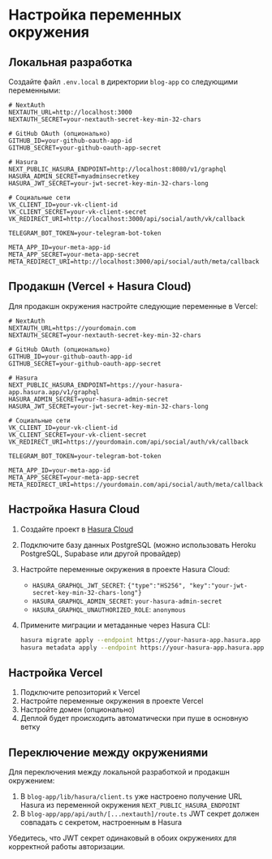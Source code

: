 # Настройка переменных окружения

## Локальная разработка

Создайте файл `.env.local` в директории `blog-app` со следующими переменными:

```
# NextAuth
NEXTAUTH_URL=http://localhost:3000
NEXTAUTH_SECRET=your-nextauth-secret-key-min-32-chars

# GitHub OAuth (опционально)
GITHUB_ID=your-github-oauth-app-id
GITHUB_SECRET=your-github-oauth-app-secret

# Hasura
NEXT_PUBLIC_HASURA_ENDPOINT=http://localhost:8080/v1/graphql
HASURA_ADMIN_SECRET=myadminsecretkey
HASURA_JWT_SECRET=your-jwt-secret-key-min-32-chars-long

# Социальные сети
VK_CLIENT_ID=your-vk-client-id
VK_CLIENT_SECRET=your-vk-client-secret
VK_REDIRECT_URI=http://localhost:3000/api/social/auth/vk/callback

TELEGRAM_BOT_TOKEN=your-telegram-bot-token

META_APP_ID=your-meta-app-id
META_APP_SECRET=your-meta-app-secret
META_REDIRECT_URI=http://localhost:3000/api/social/auth/meta/callback
```

## Продакшн (Vercel + Hasura Cloud)

Для продакшн окружения настройте следующие переменные в Vercel:

```
# NextAuth
NEXTAUTH_URL=https://yourdomain.com
NEXTAUTH_SECRET=your-nextauth-secret-key-min-32-chars

# GitHub OAuth (опционально)
GITHUB_ID=your-github-oauth-app-id
GITHUB_SECRET=your-github-oauth-app-secret

# Hasura
NEXT_PUBLIC_HASURA_ENDPOINT=https://your-hasura-app.hasura.app/v1/graphql
HASURA_ADMIN_SECRET=your-hasura-admin-secret
HASURA_JWT_SECRET=your-jwt-secret-key-min-32-chars-long

# Социальные сети
VK_CLIENT_ID=your-vk-client-id
VK_CLIENT_SECRET=your-vk-client-secret
VK_REDIRECT_URI=https://yourdomain.com/api/social/auth/vk/callback

TELEGRAM_BOT_TOKEN=your-telegram-bot-token

META_APP_ID=your-meta-app-id
META_APP_SECRET=your-meta-app-secret
META_REDIRECT_URI=https://yourdomain.com/api/social/auth/meta/callback
```

## Настройка Hasura Cloud

1. Создайте проект в [Hasura Cloud](https://cloud.hasura.io/)
2. Подключите базу данных PostgreSQL (можно использовать Heroku PostgreSQL, Supabase или другой провайдер)
3. Настройте переменные окружения в проекте Hasura Cloud:
   - `HASURA_GRAPHQL_JWT_SECRET`: `{"type":"HS256", "key":"your-jwt-secret-key-min-32-chars-long"}`
   - `HASURA_GRAPHQL_ADMIN_SECRET`: `your-hasura-admin-secret`
   - `HASURA_GRAPHQL_UNAUTHORIZED_ROLE`: `anonymous`

4. Примените миграции и метаданные через Hasura CLI:
   ```bash
   hasura migrate apply --endpoint https://your-hasura-app.hasura.app --admin-secret your-hasura-admin-secret
   hasura metadata apply --endpoint https://your-hasura-app.hasura.app --admin-secret your-hasura-admin-secret
   ```

## Настройка Vercel

1. Подключите репозиторий к Vercel
2. Настройте переменные окружения в проекте Vercel
3. Настройте домен (опционально)
4. Деплой будет происходить автоматически при пуше в основную ветку

## Переключение между окружениями

Для переключения между локальной разработкой и продакшн окружением:

1. В `blog-app/lib/hasura/client.ts` уже настроено получение URL Hasura из переменной окружения `NEXT_PUBLIC_HASURA_ENDPOINT`
2. В `blog-app/app/api/auth/[...nextauth]/route.ts` JWT секрет должен совпадать с секретом, настроенным в Hasura

Убедитесь, что JWT секрет одинаковый в обоих окружениях для корректной работы авторизации.
